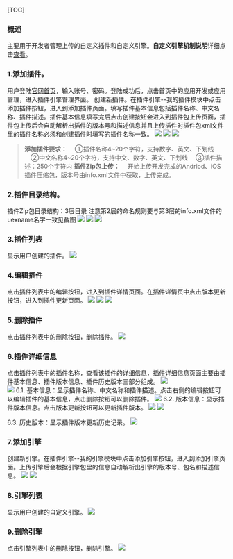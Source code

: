 ﻿[TOC]
### 概述
主要用于开发者管理上传的自定义插件和自定义引擎。**自定义引擎机制说明**详细点击[查看](http://newdocx.appcan.cn/newdocx/docx?type=1364_1291 "查看")。
### 1.添加插件。
用户登陆[官网首页](http://www.appcan.cn/ "官网首页")，输入账号、密码。登陆成功后，点击首页中的应用开发或应用管理，进入插件引擎管理界面。
创建新插件。在插件引擎--我的插件模块中点击添加插件按钮，进入到添加插件页面。填写插件基本信息包括插件名称、中文名称、插件描述。插件基本信息填写完后点击创建按钮会进入到插件包上传页面，插件包上传后会自动解析出插件的版本号和描述信息并且上传插件时插件包xml文件里的插件名称必须和创建插件时填写的插件名称一致。
![](http://newdocx.appcan.cn/docximg/095711u2015z0f6p.png)
![](http://newdocx.appcan.cn/docximg/095720p2015v0r6v.png)
![](http://newdocx.appcan.cn/docximg/095728f2015v0o6v.png)
 
> **添加插件要求：**
   　①插件名称4~20个字符，支持数字、英文、下划线
   　②中文名称4~20个字符，支持中文、数字、英文、下划线
   　③插件描述：250个字符内
**插件Zip包上传：**
   　开始上传开发完成的Andriod、iOS插件压缩包，版本号由info.xml文件中获取，上传完成。

### 2.插件目录结构。

插件Zip包目录结构：3层目录 注意第2层的命名规则要与第3层的info.xml文件的uexname名字一致见截图
![](http://newdocx.appcan.cn/docximg/105107h2015l2w19h.jpg)
![](http://newdocx.appcan.cn/docximg/105126n2015x2a19y.jpg)
![](http://newdocx.appcan.cn/docximg/105155n2015r2q19u.jpg)
### 3.插件列表
显示用户创建的插件。
![](http://newdocx.appcan.cn/docximg/095738e2015t0f6u.png)
### 4.编辑插件
点击插件列表中的编辑按钮，进入到插件详情页面。在插件详情页中点击版本更新按钮，进入到插件更新页面。
![](http://newdocx.appcan.cn/docximg/095748s2015p0o6c.png)
![](http://newdocx.appcan.cn/docximg/095757g2015t0p6n.png)
 ![](http://newdocx.appcan.cn/docximg/095807p2015r0d6g.png)


### 5.删除插件
点击插件列表中的删除按钮，删除插件。
![](http://newdocx.appcan.cn/docximg/095824r2015q0n6f.png)
 
 
### 6.插件详细信息
点击插件列表中的插件名称，查看该插件的详细信息，插件详细信息页面主要由插件基本信息、插件版本信息、插件历史版本三部分组成。
 ![](http://newdocx.appcan.cn/docximg/095834k2015w0b6k.png)          
  ![](http://newdocx.appcan.cn/docximg/095846d2015y0g6g.png)
6.1.  基本信息：显示插件名称、中文名称和插件描述。点击右侧的编辑按钮可以编辑插件的基本信息，点击删除按钮可以删除插件。
![](http://newdocx.appcan.cn/docximg/095855t2015r0r6v.png)
6.2.  版本信息：显示插件版本信息。点击版本更新按钮可以更新插件版本。
![](http://newdocx.appcan.cn/docximg/095904s2015k0g6p.png)
![](http://newdocx.appcan.cn/docximg/095913u2015t0d6i.png)
 
 
 
6.3. 历史版本：显示插件版本更新历史记录。
![](http://newdocx.appcan.cn/docximg/095924e2015b0l6m.png)
### 7.添加引擎
创建新引擎。在插件引擎--我的引擎模块中点击添加引擎按钮，进入到添加引擎页面。上传引擎后会根据引擎包里的信息自动解析出引擎的版本号、包名和描述信息。
![](http://newdocx.appcan.cn/docximg/095933c2015k0f6b.png)
![](http://newdocx.appcan.cn/docximg/095942e2015n0k6u.png)

 
### 8.引擎列表
显示用户创建的自定义引擎。
![](http://newdocx.appcan.cn/docximg/095952z2015u0m6o.png)

### 9.删除引擎
点击引擎列表中的删除按钮，删除引擎。
![](http://newdocx.appcan.cn/docximg/100001l2015b0x6c.png)